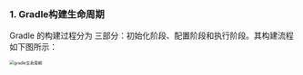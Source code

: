### 1. Gradle构建生命周期

Gradle 的构建过程分为 三部分：初始化阶段、配置阶段和执行阶段。其构建流程如下图所示：

<img src="https://tva1.sinaimg.cn/large/007S8ZIlly1gg87n38fiqj30uc0oyjsk.jpg" alt="gradle生命周期" style="zoom:50%;" />

